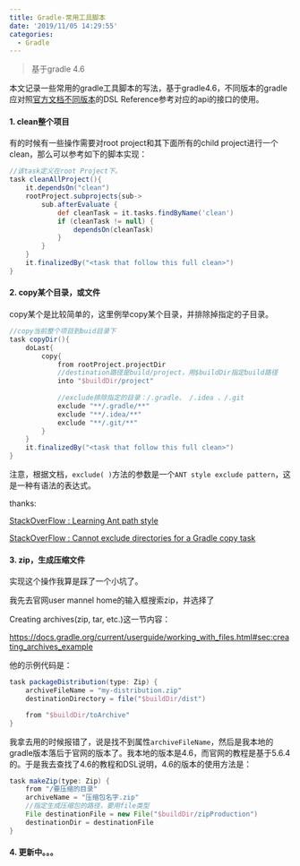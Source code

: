 ```yaml
---
title: Gradle-常用工具脚本
date: '2019/11/05 14:29:55'
categories:
  - Gradle
---
```


> 基于gradle 4.6

本文记录一些常用的gradle工具脚本的写法，基于gradle4.6，不同版本的gradle应对照[官方文档不同版本]( https://gradle.org/releases/ )的DSL Reference参考对应的api的接口的使用。

#### 1. clean整个项目

有的时候有一些操作需要对root project和其下面所有的child project进行一个clean，那么可以参考如下的脚本实现：

``` groovy
//该task定义在root Project下。
task cleanAllProject(){
    it.dependsOn("clean")
    rootProject.subprojects{sub->
        sub.afterEvaluate {
    		def cleanTask = it.tasks.findByName('clean')
    		if (cleanTask != null) {
        		dependsOn(cleanTask)
    		}
		}
    }
    it.finalizedBy("<task that follow this full clean>")
}
```



#### 2. copy某个目录，或文件

copy某个是比较简单的，这里例举copy某个目录，并排除掉指定的子目录。

``` groovy
//copy当前整个项目到buid目录下
task copyDir(){
    doLast{
        copy{
            from rootProject.projectDir
            //destination路径是build/project，用$buildDir指定build路径
            into "$buildDir/project"
            
            //exclude排除指定的目录：/.gradle、 /.idea 、/.git
            exclude "**/.gradle/**"
            exclude "**/.idea/**"
            exclude "**/.git/**"
        }
    }
    it.finalizedBy("<task that follow this full clean>")
}
```

注意，根据文档，`exclude( )`方法的参数是一个` ANT style exclude pattern `，这是一种有语法的表达式。

thanks: 

[StackOverFlow : Learning Ant path style](https://stackoverflow.com/questions/2952196/learning-ant-path-style)

[StackOverFlow : Cannot exclude directories for a Gradle copy task](https://stackoverflow.com/questions/52768723/cannot-exclude-directories-for-a-gradle-copy-task)



#### 3. zip，生成压缩文件

实现这个操作我算是踩了一个小坑了。

我先去官网user mannel home的输入框搜索zip，并选择了

Creating archives(zip, tar, etc.)这一节内容：

 https://docs.gradle.org/current/userguide/working_with_files.html#sec:creating_archives_example 

他的示例代码是：

``` groovy
task packageDistribution(type: Zip) {
    archiveFileName = "my-distribution.zip"
    destinationDirectory = file("$buildDir/dist")

    from "$buildDir/toArchive"
}
```

我拿去用的时候报错了，说是找不到属性`archiveFileName`，然后是我本地的gradle版本落后于官网的版本了。我本地的版本是4.6，而官网的教程是基于5.6.4的。于是我去查找了4.6的教程和DSL说明，4.6的版本的使用方法是：

``` groovy
task makeZip(type: Zip) {
    from "/要压缩的目录"
    archiveName = "压缩包名字.zip"
    //指定生成压缩包的路径，要用file类型
    File destinationFile = new File("$buildDir/zipProduction")
    destinationDir = destinationFile
}
```

#### 

#### 4. 更新中。。。

                                                                                                                                                                                                                                                                                                                                                                                                                                                                                                                                                                                                                                                                                                                                                                                                                                                                                                                                                                                                                                                                                                                                                                                                                                                                                                                                                                                                                                                                                                                                                                                                                                                                                                                                                                                                                                                                                                                                                                                                                                                                                                                                                                                                                                                                                                                                                                                                                                                                                                                                                                                                                                                                                                                                                                                                                                                                                                                                                                                                                                                                                                                                                                                                                                                                                                                                                                                                                                                                                                                                                                                                                                                                                                                                                                                                                                                                                                                                                                                                                                                                                                                                                                                                                                                                                                                                                                                                                                                                                                                                                                                                                                                                                                                                                                                                                                                                                                                                                                                                                                                                                                                                                                                                                                                                                                                                                                                                                                                                                                                                                                                                                                                                                                                                                                                                                                                                                                                                                                                                                                                                                                                                                                                                                                                                                                                                                                                                                                                                                                                                                                                                                                                                                                                                                                                                                                                                                                                                                                                                                                                                                                                                                                                                                                                                                                                                                                                                                                                                                                                                                                                         